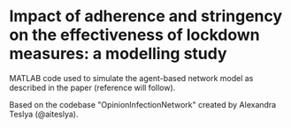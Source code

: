 # Impact of adherence and stringency on the effectiveness of lockdown measures: a modelling study

MATLAB code used to simulate the agent-based network model as described in the paper (reference will follow).

Based on the codebase "OpinionInfectionNetwork" created by Alexandra Teslya (@aiteslya).
